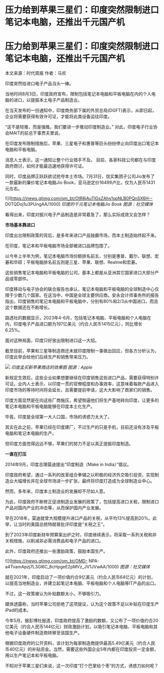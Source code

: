 # 压力给到苹果三星们：印度突然限制进口笔记本电脑，还推出千元国产机

# 压力给到苹果三星们：印度突然限制进口笔记本电脑，还推出千元国产机

本文来源：时代周报 作者：马欢

印度突然给进口电子产品当头一棒。

当地时间8月3日，印度政府宣布，限制包括笔记本电脑和平板电脑在内的个人电脑的进口，以提振本土电子产品制造业。

在当天发布的一份通知中，印度商务部下属的外贸总局(DGFT)表示，从即日起，企业将需要获得有效许可证，才能将此类设备运往印度。

“这不是轻推，而是强推。我们要进一步推动印度制造业。” 对此，印度电子行业协会MAIT的前总干事贾夫里说。

在印度发布限制措施后，苹果、三星电子和惠普等巨头纷纷停止向印度出口笔记本电脑和平板电脑。

消息人士表示，这一通知让整个行业措手不及。 目前，各家科技公司都在与印度政府商讨，如何才能最迅速地获得许可证。

同时，印度品牌正跃跃欲试抢夺本土市场。7月31日，信实集团子公司Jio发布了一款最新的廉价笔记本电脑Jio
Book，亚马逊定价16499卢比，仅为人民币1431元左右。

![](https://inews.gtimg.com/om_bt/OIR8jAuTlGsZAhs1spNLB0PQnSX6H--
D0TQDoj1u3PUngAA/1000) _印度的千元笔记本电脑Jio Book 图源：社交媒体_

看得出来，印度对振兴电子产品制造是非常着急了，那么实际成效又会怎样？

**市场基本靠进口**

印度出台限制政策的背后，是多年来进口产品独霸市场，而本土制造始终起不来。

在印度，笔记本和平板电脑市场全部被进口品牌包围了。

以今年上半年为例，笔记本电脑市场份额排名前五，分别是惠普、戴尔、联想、宏碁和华硕；平板电脑排名前五则是三星、苹果、联想、Realme和宏碁。

这些销售笔记本电脑和平板电脑的公司，基本上都是从亚洲其它国家进口大部分产品或零部件。

印度移动与电子协会的联合报告也承认，笔记本电脑和平板电脑的全球制造中心仅限于少数几个国家。在这当中，中国是全球主要供应商。安永会计师事务所的报告指出，印度销售的笔记本电脑和平板电脑中，分别有80%和2/3从中国进口，而且这个数据还在不断增长。

路透社的数据显示，2023年4-6月，包括笔记本电脑、平板电脑和个人电脑在内，印度电子产品进口额为197亿美元（约合人民币1415亿元），同比增长6.25%。

面对这种局面，印度只好放出限制进口这一大招。

截至目前，苹果和三星等制造商还未就印度限制一事做出回应，但各方分析认为，印度此举会给他们后续生产和销售带来压力。

![](https://inews.gtimg.com/om_bt/OKbuFF-0FfXpdsLi2XbMWobJNSyAOj2Pkw9OQoH5IEK5IAA/1000)
_印度孟买新苹果商店的效果图 图源：Apple_

新规定生效后，这些企业如果想要继续在印度销售这些进口产品，需要获得特别许可证。业内人士表示，以印度一贯的官僚程度和办事效率，这意味着每款产品进入印度市场的等待时间将会延长，且需要提前申请，这大大影响了商家们的销售。

印度方面显然是在向这些厂商施压，希望倒逼他们将生产基地转向印度，让更多的笔记本电脑和平板电脑能够在印度本土化生产。

毕竟，印度是全球第一大人口国，市场的诱惑力太大了。

其实在此之前，苹果已经在印度建厂，不过生产的只是手机，目前还没有涉及平板电脑和笔记本电脑的生产。

但印度方面觉得远远不够，苹果们的努力不足以真正提振印度制造。

**一直在打压**

2014年9月，印度总理莫迪提出“印度制造（Make in India）”倡议。

印度政府希望，通过一系列的改革组合拳辅之以积极的经济外交吸引投资，实现制造业大幅增长并在全球市场进一步扩张，最终将印度打造成为全球制造业中心。

然而，多年来，印度本土制造业的发展却不尽如人意。

为此，印度政府不断修正促进制造业发展的政策了，包括提高进口关税，限制进口产品对国内产业的冲击等，从而保护国内产业发展。

早在2018年，莫迪就曾大规模提升进口产品的关税，从平均13%提高到20%。此举，让当时的美国总统特朗普批评印度是“关税之王”。

到了2023年印度新财年预算案出炉之时，印度继续表示，将采取一系列关税和非关税措施，以削减非必需消费品和电子产品的进口。

此外，印度政府还推出一些激励政策，鼓励本国生产。

![](https://inews.gtimg.com/om_bt/OMD-
NPA-a4TvamApzj7L3Gl6C_8cHpgeE2pMVz_JV1JVwAA/1000) _图源：社交媒体_

就在2021年，印度启动了一项价值约合9亿美元（约合人民币64亿元）的计划，以提高当地制造业，并建立起笔记本电脑、平板电脑和个人电脑等IT产品的出口。

不过，这一政策被认为补贴数额太小，不够吸引力。

媒体透露称，当时苹果公司拒绝了这项提议，认为这个政策不足以补贴在印度生产iPad的成本。

今年5月，据彭博社报道，印度政府提高了激励的数额，又公布了一项价值约合20亿美元（约合人民币144亿元）财政激励计划，以吸引笔记本电脑、平板电脑和其他电子设备硬件制造商转移至该国生产。

根据印度政府的公开资料，该计划为每家制造商提供最高5.49亿美元（约合人民币40亿元）的补贴资金。当然，需要这些外国企业5年内都在印度投资一定金额，用以生产笔记本和平板电脑。

不知对于苹果三星们来说，这一次印度“打个巴掌给个枣”的方式，诱惑力如何呢？


